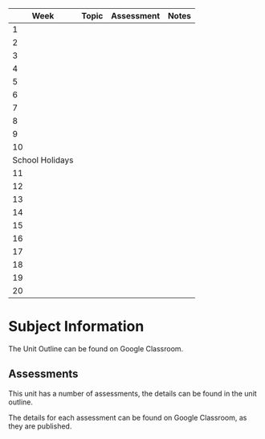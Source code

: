 
| Week            | Topic | Assessment | Notes |
| --------------- | ----- | ---------- | ----- |
| 1               |       |            |       |
| 2               |       |            |       |
| 3               |       |            |       |
| 4               |       |            |       |
| 5               |       |            |       |
| 6               |       |            |       |
| 7               |       |            |       |
| 8               |       |            |       |
| 9               |       |            |       |
| 10              |       |            |       |
| School Holidays |       |            |       |
| 11              |       |            |       |
| 12              |       |            |       |
| 13              |       |            |       |
| 14              |       |            |       |
| 15              |       |            |       |
| 16              |       |            |       |
| 17              |       |            |       |
| 18              |       |            |       |
| 19              |       |            |       |
| 20              |       |            |       |
# Subject Information

The Unit Outline can be found on Google Classroom.

## Assessments

This unit has a number of assessments, the details can be found in the unit outline.

The details for each assessment can be found on Google Classroom, as they are published.

